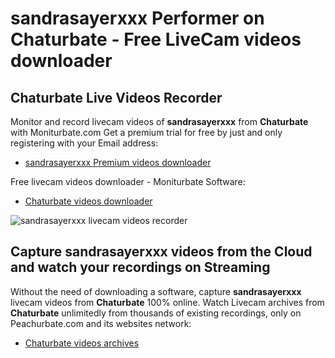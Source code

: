 # sandrasayerxxx Performer on Chaturbate - Free LiveCam videos downloader

## Chaturbate Live Videos Recorder

Monitor and record livecam videos of **sandrasayerxxx** from **Chaturbate** with Moniturbate.com
Get a premium trial for free by just and only registering with your Email address:
* [sandrasayerxxx Premium videos downloader](https://moniturbate.com/request-demo-licence-key.html)

Free livecam videos downloader - Moniturbate Software:
* [Chaturbate videos downloader](https://moniturbate.com/moniturbate-download-software.html)

![sandrasayerxxx livecam videos recorder](https://peachurnet.com/templates/moniturbate-software.png)


## Capture sandrasayerxxx videos from the Cloud and watch your recordings on Streaming

Without the need of downloading a software, capture **sandrasayerxxx** livecam videos from **Chaturbate** 100% online.
Watch Livecam archives from **Chaturbate** unlimitedly from thousands of existing recordings, only on Peachurbate.com and its websites network:
* [Chaturbate videos archives](https://peachurnet.com/)